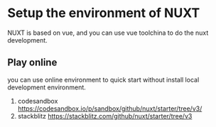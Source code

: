 # Setup the environment of NUXT

NUXT is based on vue, and you can use vue toolchina to do the nuxt development.

## Play online
you can use online environment to quick start without install local development environment.

1. codesandbox https://codesandbox.io/p/sandbox/github/nuxt/starter/tree/v3/
2. stackblitz https://stackblitz.com/github/nuxt/starter/tree/v3
